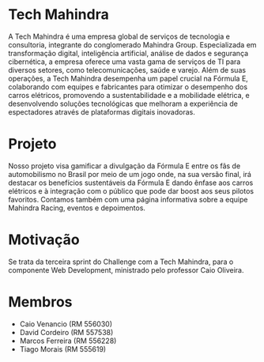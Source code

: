 # Tech Mahindra

A Tech Mahindra é uma empresa global de serviços de tecnologia e consultoria, integrante do conglomerado Mahindra Group. Especializada em transformação digital, inteligência artificial, análise de dados e segurança cibernética, a empresa oferece uma vasta gama de serviços de TI para diversos setores, como telecomunicações, saúde e varejo. Além de suas operações, a Tech Mahindra desempenha um papel crucial na Fórmula E, colaborando com equipes e fabricantes para otimizar o desempenho dos carros elétricos, promovendo a sustentabilidade e a mobilidade elétrica, e desenvolvendo soluções tecnológicas que melhoram a experiência de espectadores através de plataformas digitais inovadoras.

# Projeto

Nosso projeto visa gamificar a divulgação da Fórmula E entre os fãs de automobilismo no Brasil por meio de um jogo onde, na sua versão final, irá destacar os benefícios sustentáveis da Fórmula E dando ênfase aos carros elétricos e à integração com o público que pode dar boost aos seus pilotos favoritos.
Contamos também com uma página informativa sobre a equipe Mahindra Racing, eventos e depoimentos.

# Motivação

Se trata da terceira sprint do Challenge com a Tech Mahindra, para o componente Web Development, ministrado pelo professor Caio Oliveira.

# Membros

- Caio Venancio (RM 556030)
- David Cordeiro (RM 557538)
- Marcos Ferreira (RM 556228)
- Tiago Morais (RM 555619)
